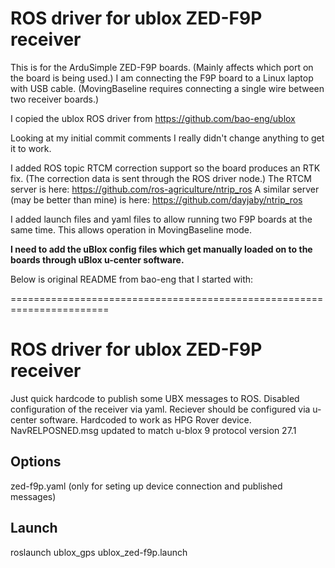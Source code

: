# ROS driver for ublox ZED-F9P receiver

This is for the ArduSimple ZED-F9P boards. (Mainly affects which port on the board is being used.) I am connecting the F9P board to a Linux laptop with USB cable. (MovingBaseline requires connecting a single wire between two receiver boards.)

I copied the ublox ROS driver from https://github.com/bao-eng/ublox

Looking at my initial commit comments I really didn't change anything to get it to work.

I added ROS topic RTCM correction support so the board produces an RTK fix. (The correction data is sent through the ROS driver node.) The RTCM server is here: https://github.com/ros-agriculture/ntrip_ros A similar server (may be better than mine) is here: https://github.com/dayjaby/ntrip_ros

I added launch files and yaml files to allow running two F9P boards at the same time. This allows operation in MovingBaseline mode. 

**I need to add the uBlox config files which get manually loaded on to the boards through uBlox u-center software.**

Below is original README from bao-eng that I started with:

=======================================================================

# ROS driver for ublox ZED-F9P receiver

Just quick hardcode to publish some UBX messages to ROS.
Disabled configuration of the receiver via yaml. Reciever should be configured via u-center software.
Hardcoded to work as HPG Rover device.
NavRELPOSNED.msg updated to match u-blox 9 protocol version 27.1

## Options

zed-f9p.yaml (only for seting up device connection and published messages)

## Launch

roslaunch ublox_gps ublox_zed-f9p.launch

